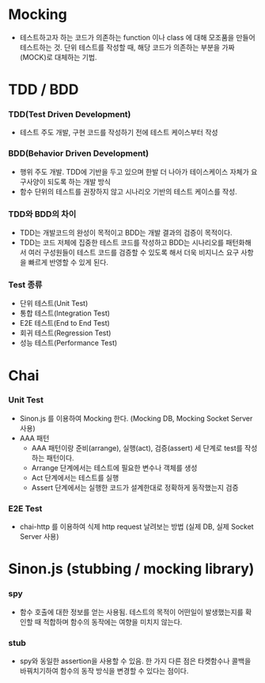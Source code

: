 # Mocking

- 테스트하고자 하는 코드가 의존하는 function 이나 class 에 대해 모조품을 만들어 테스트하는 것.
단위 테스트를 작성할 때, 해당 코드가 의존하는 부분을 가짜(MOCK)로 대체하는 기법.

# TDD / BDD
### TDD(Test Driven Development)
- 테스트 주도 개발, 구현 코드를 작성하기 전에 테스트 케이스부터 작성

### BDD(Behavior Driven Development)
- 행위 주도 개발. TDD에 기반을 두고 있으며 한발 더 나아가 테이스케이스 자체가 요구사양이 되도록 하는 개발 방식
- 함수 단위의 테스트를 권장하지 않고 시나리오 기반의 테스트 케이스를 작성.

### TDD와 BDD의 차이
- TDD는 개발코드의 완성이 목적이고 BDD는 개발 결과의 검증이 목적이다. 
- TDD는 코드 저체에 집중한 테스트 코드를 작성하고 BDD는 시나리오를 패턴화해서 여러 구성원들이 테스트 코드를 검증할 수 있도록 해서 더욱 비지니스 요구 사항을 빠르게 반영할 수 있게 된다.

### Test 종류
- 단위 테스트(Unit Test)
- 통합 테스트(Integration Test)
- E2E 테스트(End to End Test)
- 회귀 테스트(Regression Test)
- 성능 테스트(Performance Test)

# Chai

### Unit Test
- Sinon.js 를 이용하여 Mocking 한다. (Mocking DB, Mocking Socket Server 사용)
- AAA 패턴
  - AAA 패턴이랑 준비(arrange), 실행(act), 검증(assert) 세 단계로 test를 작성하는 패턴이다.
  - Arrange 단계에서는 테스트에 필요한 변수나 객체를 생성
  - Act 단계에서는 테스트를 실행
  - Assert 단계에서는 실행한 코드가 설계한대로 정확하게 동작했는지 검증


### E2E Test
- chai-http 를 이용하여 식제 http request 날려보는 방법 (실제 DB, 실제 Socket Server 사용)

# Sinon.js (stubbing / mocking library)

### spy
- 함수 호출에 대한 정보를 얻는 사용됨. 테스트의 목적이 어떤일이 발생했는지를 확인할 때 적합하며 함수의 동작에는 여향을 미치지 않는다.

### stub
- spy와 동일한 assertion을 사용할 수 있음. 한 가지 다른 점은 타켓함수나 콜백을 바꿔치기하여 함수의 동작 방식을 변경할 수 있다는 점이다.